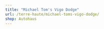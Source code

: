 ```yaml
---
title: "Michael Tom's Vigo Dodge"
url: /terre-haute/michael-toms-vigo-dodge/
shop: Autohaus
---
```

